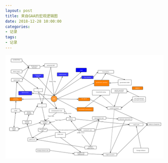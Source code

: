 ```yaml
---
layout: post
title: 来自GAA的宏观逻辑图
date: 2018-12-28 10:00:00
categories:
- 记录
tags:
- 记录
---
```


<img src="/pictures/宏观图谱.jpg" style="display:block;margin:auto"/>

